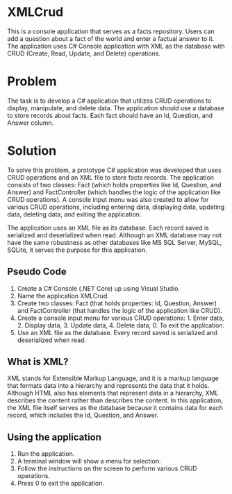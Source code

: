 # XMLCrud
This is a console application that serves as a facts repository. Users can add a question about a fact of the world and enter a factual answer to it. The application uses C# Console application with XML as the database with CRUD (Create, Read, Update, and Delete) operations.

# Problem 
The task is to develop a C# application that utilizes CRUD operations to display, manipulate, and delete data. The application should use a database to store records about facts. Each fact should have an Id, Question, and Answer column.

# Solution
To solve this problem, a prototype C# application was developed that uses CRUD operations and an XML file to store facts records. The application consists of two classes: Fact (which holds properties like Id, Question, and Answer) and FactController (which handles the logic of the application like CRUD operations). A console input menu was also created to allow for various CRUD operations, including entering data, displaying data, updating data, deleting data, and exiting the application.

The application uses an XML file as its database. Each record saved is serialized and deserialized when read. Although an XML database may not have the same robustness as other databases like MS SQL Server, MySQL, SQLite, it serves the purpose for this application.

## Pseudo Code
1. Create a C# Console (.NET Core) up using Visual Studio.
2. Name the application XMLCrud.
3. Create two classes: Fact (that holds properties: Id, Question, Answer) and FactController (that handles the logic of the application like CRUD).
4. Create a console input menu for various CRUD operations: 1. Enter data, 2. Display data, 3. Update data, 4. Delete data, 0. To exit the application.
5. Use an XML file as the database. Every record saved is serialized and deserialized when read.

## What is XML?
XML stands for Extensible Markup Language, and it is a markup language that formats data into a hierarchy and represents the data that it holds. Although HTML also has elements that represent data in a hierarchy, XML describes the content rather than describes the content. In this application, the XML file itself serves as the database because it contains data for each record, which includes the Id, Question, and Answer.

## Using the application
1. Run the application.
2. A terminal window will show a menu for selection.
3. Follow the instructions on the screen to perform various CRUD operations.
4. Press 0 to exit the application.